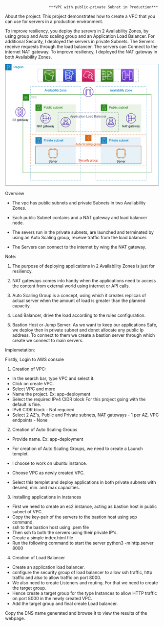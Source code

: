                         ***VPC with public-private Subnet in Production***

About the project:
This project demonstrates how to create a VPC that you can use for servers in a production environment.

To improve resiliency, you deploy the serevrs in 2 Availability Zones, by using group and Auto scaling group and an Application Load Balancer. For additional Security, I deployed the servers in private Subnets. The Servers receive requests through the load balancer. The servers can Connect to the internet NAT gateway. To improve resiliency, I deployed the NAT gateway in both Availability Zones.

![alt text](vpc-example-private-subnets.png)


Overview

- The vpc has public subnets and private Subnets in two Availability Zones.

- Each public Subnet contains and a NAT gateway and load balancer node.

- The severs run in the private subnets, are launched and terminated by using an Auto Scaling group, receive traffic from the load balancer.

- The Servers can connect to the internet by wing the NAT gateway.


Note:
1. The purpose of deploying applications in 2 Availability Zones is just for resiliency.

2. NAT gateways comes into handy when the applications need to access the content from external world using internet or API calls.

3. Auto Scaling Group is a concept, using which it creates replicas of actual server when the amount of  load is greater than the planned capacity.

4. Load Balancer, drive the load according to the rules configuration.

5. Bastion Host or Jump Server: As we want to keep our applications Safe, we deploy then in private subnet and donot allocate any public Ip address. To connect to them we create a bastion server through which create we connect to main servers.

Implemetation:

Firstly, Login to AWS console

1. Creation of VPC:
- In the search bar, type VPC and select it.
- Click on create VPC.
- Select VPC and more
- Name the project. Ex: app-deployment
- Select the required IPv4 CIDR block
    For this project going with the default is fine.
- IPv6 CIDR block - Not required
- Select 2 AZ's, Public and Private subnets, NAT gateways - 1 per AZ, VPC endpoints - None

2. Creation of Auto Scaling Groups
- Provide name. Ex: app-deployment
- For creation of Auto Scaling Groups, we need to create a Launch templet.
- I choose to work on ubuntu instance.
- Choose VPC as newly created VPC.

- Select this templet and deploy applications in both private subnets with desired, min. and max capacities.


3. Installing applications in instances
- First we need to create an ec2 instance, acting as bastion host in public subnet of VPC.
- Copy the key-pair of the servers to the bastion host using scp command.
- ssh to the  bastion host using .pem file
- Then ssh to both the servers using their private IP's.
- Create a simple index.html file
- Run the following command to start the server
        python3 -m http.server 8000

4. Creation of Load Balancer
- Create an application load balancer.
- configure the security group of load balancer to allow ssh traffic, http traffic and also to allow traffic on port 8000.
- We also need to create Listeners and routing. For that we need to create the target group.
- Hence create a target group for the type Instances to allow HTTP traffic on port 8000 in the newly     created VPC.
- Add the target group and final create Load balancer.

Copy the DNS name generated and browse it to view the results of the webpage.